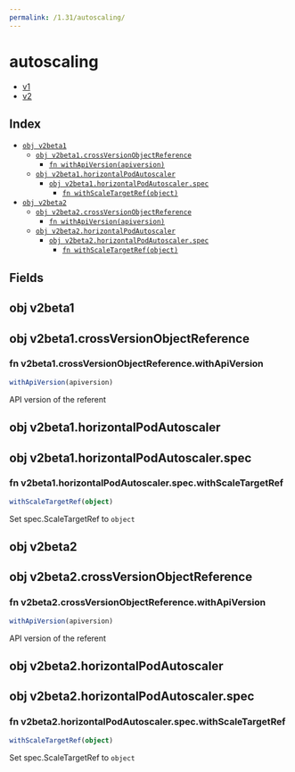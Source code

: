 ```yaml
---
permalink: /1.31/autoscaling/
---
```


# autoscaling



* [v1](v1/index.md)
* [v2](v2/index.md)

## Index

* [`obj v2beta1`](#obj-v2beta1)
  * [`obj v2beta1.crossVersionObjectReference`](#obj-v2beta1crossversionobjectreference)
    * [`fn withApiVersion(apiversion)`](#fn-v2beta1crossversionobjectreferencewithapiversion)
  * [`obj v2beta1.horizontalPodAutoscaler`](#obj-v2beta1horizontalpodautoscaler)
    * [`obj v2beta1.horizontalPodAutoscaler.spec`](#obj-v2beta1horizontalpodautoscalerspec)
      * [`fn withScaleTargetRef(object)`](#fn-v2beta1horizontalpodautoscalerspecwithscaletargetref)
* [`obj v2beta2`](#obj-v2beta2)
  * [`obj v2beta2.crossVersionObjectReference`](#obj-v2beta2crossversionobjectreference)
    * [`fn withApiVersion(apiversion)`](#fn-v2beta2crossversionobjectreferencewithapiversion)
  * [`obj v2beta2.horizontalPodAutoscaler`](#obj-v2beta2horizontalpodautoscaler)
    * [`obj v2beta2.horizontalPodAutoscaler.spec`](#obj-v2beta2horizontalpodautoscalerspec)
      * [`fn withScaleTargetRef(object)`](#fn-v2beta2horizontalpodautoscalerspecwithscaletargetref)

## Fields

## obj v2beta1



## obj v2beta1.crossVersionObjectReference



### fn v2beta1.crossVersionObjectReference.withApiVersion

```ts
withApiVersion(apiversion)
```

API version of the referent

## obj v2beta1.horizontalPodAutoscaler



## obj v2beta1.horizontalPodAutoscaler.spec



### fn v2beta1.horizontalPodAutoscaler.spec.withScaleTargetRef

```ts
withScaleTargetRef(object)
```

Set spec.ScaleTargetRef to `object`

## obj v2beta2



## obj v2beta2.crossVersionObjectReference



### fn v2beta2.crossVersionObjectReference.withApiVersion

```ts
withApiVersion(apiversion)
```

API version of the referent

## obj v2beta2.horizontalPodAutoscaler



## obj v2beta2.horizontalPodAutoscaler.spec



### fn v2beta2.horizontalPodAutoscaler.spec.withScaleTargetRef

```ts
withScaleTargetRef(object)
```

Set spec.ScaleTargetRef to `object`